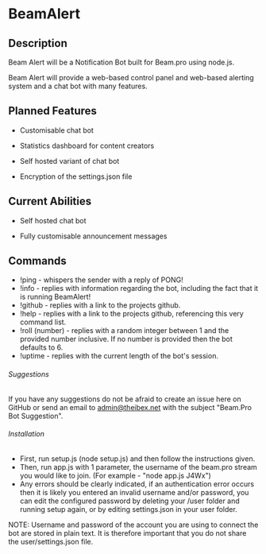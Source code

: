 # BeamAlert

## Description

Beam Alert will be a Notification Bot built for Beam.pro using node.js.

Beam Alert will provide a web-based control panel and web-based alerting system and a chat bot with many features.

## Planned Features

* Customisable chat bot

* Statistics dashboard for content creators

* Self hosted variant of chat bot

* Encryption of the settings.json file


## Current Abilities

* Self hosted chat bot

* Fully customisable announcement messages

## Commands

- !ping - whispers the sender with a reply of PONG!
- !info - replies with information regarding the bot, including the fact that it is running BeamAlert!
- !github - replies with a link to the projects github.
- !help - replies with a link to the projects github, referencing this very command list.
- !roll (number) - replies with a random integer between 1 and the provided number inclusive. If no number is provided then the bot defaults to 6.
- !uptime - replies with the current length of the bot's session.


###### Suggestions

If you have any suggestions do not be afraid to create an issue here on GitHub or send an email to admin@theibex.net with the subject "Beam.Pro Bot Suggestion".

###### Installation

- First, run setup.js (node setup.js) and then follow the instructions given.
- Then, run app.js with 1 parameter, the username of the beam.pro stream you would like to join. (For example - "node app.js J4Wx")
- Any errors should be clearly indicated, if an authentication error occurs then it is likely you entered an invalid username and/or password, you can edit the configured password by deleting your /user folder and running setup again, or by editing settings.json in your user folder.

NOTE: Username and password of the account you are using to connect the bot are stored in plain text. It is therefore important that you do not share the user/settings.json file.
